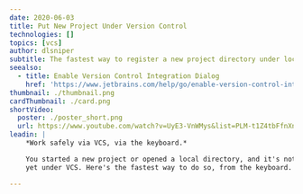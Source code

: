 ```yaml
---
date: 2020-06-03
title: Put New Project Under Version Control
technologies: []
topics: [vcs]
author: dlsniper
subtitle: The fastest way to register a new project directory under local version control.
seealso:
  - title: Enable Version Control Integration Dialog
    href: 'https://www.jetbrains.com/help/go/enable-version-control-integration-dialog.html#Enable_Version_Control_Integration_Dialog.xml'
thumbnail: ./thumbnail.png
cardThumbnail: ./card.png
shortVideo:
  poster: ./poster_short.png
  url: https://www.youtube.com/watch?v=UyE3-VnWMys&list=PLM-t1Z4tbFfnXnghmtk6WVz10_pivOw25&index=33&t=0s
leadin: |
    *Work safely via VCS, via the keyboard.*

    You started a new project or opened a local directory, and it's not
    yet under VCS. Here's the fastest way to do so, from the keyboard.

---
```


